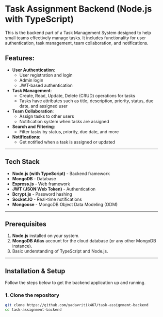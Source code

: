# Task Assignment Backend (Node.js with TypeScript)

This is the backend part of a Task Management System designed to help small teams effectively manage tasks. It includes functionality for user authentication, task management, team collaboration, and notifications.

## Features:
- **User Authentication**: 
  - User registration and login
  - Admin login
  - JWT-based authentication
- **Task Management**:
  - Create, Read, Update, Delete (CRUD) operations for tasks
  - Tasks have attributes such as title, description, priority, status, due date, and assigned user
- **Team Collaboration**:
  - Assign tasks to other users
  - Notification system when tasks are assigned
- **Search and Filtering**:
  - Filter tasks by status, priority, due date, and more
- **Notifications**:
  - Get notified when a task is assigned or updated

---

## Tech Stack

- **Node.js (with TypeScript)** - Backend framework
- **MongoDB** - Database
- **Express.js** - Web framework
- **JWT (JSON Web Token)** - Authentication
- **Bcrypt.js** - Password hashing
- **Socket.IO** - Real-time notifications
- **Mongoose** - MongoDB Object Data Modeling (ODM)

---

## Prerequisites

1. **Node.js** installed on your system.
2. **MongoDB Atlas** account for the cloud database (or any other MongoDB instance).
3. Basic understanding of TypeScript and Node.js.

---

## Installation & Setup

Follow the steps below to get the backend application up and running.

### 1. Clone the repository

```bash
git clone https://github.com/yadavritik467/task-assignment-backend
cd task-assignment-backend
